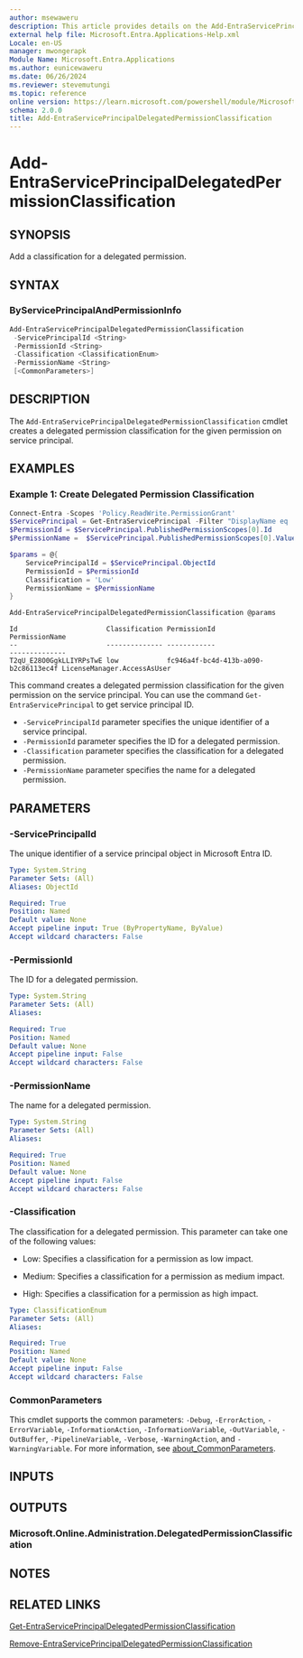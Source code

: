 ```yaml
---
author: msewaweru
description: This article provides details on the Add-EntraServicePrincipalDelegatedPermissionClassification command.
external help file: Microsoft.Entra.Applications-Help.xml
Locale: en-US
manager: mwongerapk
Module Name: Microsoft.Entra.Applications
ms.author: eunicewaweru
ms.date: 06/26/2024
ms.reviewer: stevemutungi
ms.topic: reference
online version: https://learn.microsoft.com/powershell/module/Microsoft.Entra.Applications/Add-EntraServicePrincipalDelegatedPermissionClassification
schema: 2.0.0
title: Add-EntraServicePrincipalDelegatedPermissionClassification
---
```


# Add-EntraServicePrincipalDelegatedPermissionClassification

## SYNOPSIS

Add a classification for a delegated permission.

## SYNTAX

### ByServicePrincipalAndPermissionInfo

```powershell
Add-EntraServicePrincipalDelegatedPermissionClassification
 -ServicePrincipalId <String>
 -PermissionId <String>
 -Classification <ClassificationEnum>
 -PermissionName <String>
 [<CommonParameters>]
```

## DESCRIPTION

The `Add-EntraServicePrincipalDelegatedPermissionClassification` cmdlet creates a delegated permission classification for the given permission on service principal.

## EXAMPLES

### Example 1: Create Delegated Permission Classification

```powershell
Connect-Entra -Scopes 'Policy.ReadWrite.PermissionGrant'
$ServicePrincipal = Get-EntraServicePrincipal -Filter "DisplayName eq '<service-principal-display-name>'"
$PermissionId = $ServicePrincipal.PublishedPermissionScopes[0].Id
$PermissionName =  $ServicePrincipal.PublishedPermissionScopes[0].Value

$params = @{
    ServicePrincipalId = $ServicePrincipal.ObjectId
    PermissionId = $PermissionId
    Classification = 'Low'
    PermissionName = $PermissionName
}

Add-EntraServicePrincipalDelegatedPermissionClassification @params
```

```Output
Id                      Classification PermissionId                         PermissionName
--                      -------------- ------------                         --------------
T2qU_E28O0GgkLLIYRPsTwE low            fc946a4f-bc4d-413b-a090-b2c86113ec4f LicenseManager.AccessAsUser
```

This command creates a delegated permission classification for the given permission on the service principal. You can use the command `Get-EntraServicePrincipal` to get service principal ID.

- `-ServicePrincipalId` parameter specifies the unique identifier of a service principal.
- `-PermissionId` parameter specifies the ID for a delegated permission.
- `-Classification` parameter specifies the classification for a delegated permission.
- `-PermissionName` parameter specifies the name for a delegated permission.

## PARAMETERS

### -ServicePrincipalId

The unique identifier of a service principal object in Microsoft Entra ID.

```yaml
Type: System.String
Parameter Sets: (All)
Aliases: ObjectId

Required: True
Position: Named
Default value: None
Accept pipeline input: True (ByPropertyName, ByValue)
Accept wildcard characters: False
```

### -PermissionId

The ID for a delegated permission.

```yaml
Type: System.String
Parameter Sets: (All)
Aliases:

Required: True
Position: Named
Default value: None
Accept pipeline input: False
Accept wildcard characters: False
```

### -PermissionName

The name for a delegated permission.

```yaml
Type: System.String
Parameter Sets: (All)
Aliases:

Required: True
Position: Named
Default value: None
Accept pipeline input: False
Accept wildcard characters: False
```

### -Classification

The classification for a delegated permission.
This parameter can take one of the following values:

- Low: Specifies a classification for a permission as low impact.

- Medium: Specifies a classification for a permission as medium impact.

- High: Specifies a classification for a permission as high impact.

```yaml
Type: ClassificationEnum
Parameter Sets: (All)
Aliases:

Required: True
Position: Named
Default value: None
Accept pipeline input: False
Accept wildcard characters: False
```

### CommonParameters

This cmdlet supports the common parameters: `-Debug`, `-ErrorAction`, `-ErrorVariable`, `-InformationAction`, `-InformationVariable`, `-OutVariable`, `-OutBuffer`, `-PipelineVariable`, `-Verbose`, `-WarningAction`, and `-WarningVariable`. For more information, see [about_CommonParameters](https://go.microsoft.com/fwlink/?LinkID=113216).

## INPUTS

## OUTPUTS

### Microsoft.Online.Administration.DelegatedPermissionClassification

## NOTES

## RELATED LINKS

[Get-EntraServicePrincipalDelegatedPermissionClassification](Get-EntraServicePrincipalDelegatedPermissionClassification.md)

[Remove-EntraServicePrincipalDelegatedPermissionClassification](Remove-EntraServicePrincipalDelegatedPermissionClassification.md)
